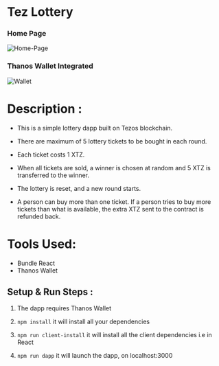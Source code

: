# Tez Lottery

### Home Page

![Home-Page](https://i.ibb.co/HdyvQzp/home.png)

### Thanos Wallet Integrated

![Wallet](https://i.ibb.co/4TpdYFz/buy.png)

# Description :

- This is a simple lottery dapp built on Tezos blockchain.

- There are maximum of 5 lottery tickets to be bought in each round.

- Each ticket costs 1 XTZ.

- When all tickets are sold, a winner is chosen at random and 5 XTZ is transferred to the winner. 

- The lottery is reset, and a new round starts. 

- A person can buy more than one ticket. If a person tries to buy more tickets than what is available, the extra XTZ sent to the
contract is refunded back.

# Tools Used:

- Bundle React
- Thanos Wallet

## Setup & Run Steps :

1. The dapp requires Thanos Wallet

2. `npm install` it will install all your dependencies

3. `npm run client-install` it will install all the client dependencies i.e in React

4. `npm run dapp` it will launch the dapp, on localhost:3000
